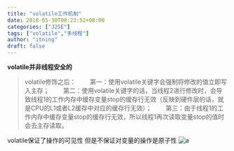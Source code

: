 ```yaml
---
title: "volatile工作机制"
date: 2018-05-30T08:23:52+08:00
categories: ["J2SE"]
tags: ["volatile","多线程"]
author: "itning"
draft: false
---
```

**volatile并非线程安全的**

> volatile修饰之后：
> 　　第一：使用volatile关键字会强制将修改的值立即写入主存；
> 　　第二：使用volatile关键字的话，当线程2进行修改时，会导致线程1的工作内存中缓存变量stop的缓存行无效（反映到硬件层的话，就是CPU的L1或者L2缓存中对应的缓存行无效）；
> 　　第三：由于线程1的工作内存中缓存变量stop的缓存行无效，所以线程1再次读取变量stop的值时会去主存读取。

volatile保证了操作的可见性 但是不保证对变量的操作是原子性
![a](/images/2018-05-30-volatile工作机制/a.PNG)
